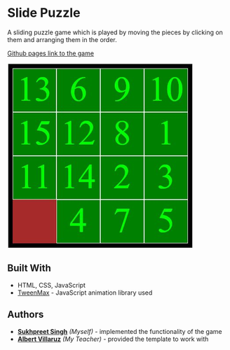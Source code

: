 # Slide Puzzle

A sliding puzzle game which is played by moving the pieces by clicking on them and arranging them in the order.

[Github pages link to the game](https://sukhpreet-s.github.io/slide-puzzle-game-js/index.html)

![Image preview](slide-puzzle.JPG)

## Built With

- HTML, CSS, JavaScript
- [TweenMax](https://greensock.com/tweenmax) - JavaScript animation library used

## Authors

- [**Sukhpreet Singh**](https://github.com/Sukhpreet-s) _(Myself)_ - implemented the functionality of the game
- [**Albert Villaruz**](https://github.com/avcoder) _(My Teacher)_ - provided the template to work with

